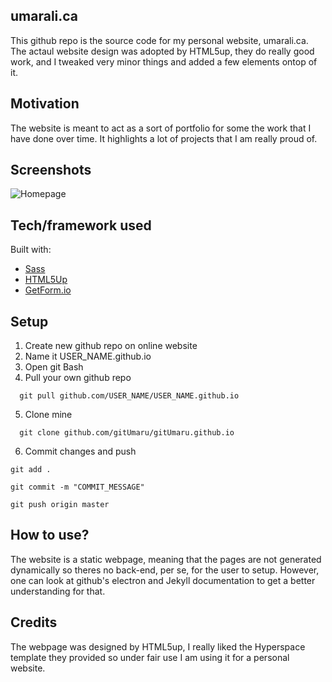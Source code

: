 ## umarali.ca
This github repo is the source code for my personal website, umarali.ca. The actaul website design was adopted by HTML5up, they do really good work, and I tweaked very minor things and added a few elements ontop of it.

## Motivation
The website is meant to act as a sort of portfolio for some the work that I have done over time. It highlights a lot of projects that I am really proud of.
 
## Screenshots
![Homepage](https://i.imgur.com/sY1N0ez.png)

## Tech/framework used
Built with:
- [Sass](https://sass-lang.com/)
- [HTML5Up](https://html5up.net/)
- [GetForm.io](http://getforms.io/)


## Setup
1. Create new github repo on online website
2. Name it USER_NAME.github.io
3. Open git Bash
4. Pull your own github repo
  ```
    git pull github.com/USER_NAME/USER_NAME.github.io
  ```
5. Clone mine
  ```
    git clone github.com/gitUmaru/gitUmaru.github.io
  ```
6. Commit changes and push
  ```
  git add .
  ```
  ```
  git commit -m "COMMIT_MESSAGE"
  ```
  ```
  git push origin master
  ```

## How to use?
The website is a static webpage, meaning that the pages are not generated dynamically so theres no back-end, per se, for the user to setup. However, one can look at github's electron and Jekyll documentation to get a better understanding for that.

## Credits
The webpage was designed by HTML5up, I really liked the Hyperspace template they provided so under fair use I am using it for a personal website. 
